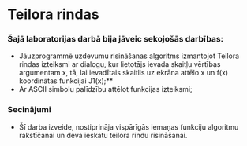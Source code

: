 # Teilora rindas

### Šajā laboratorijas darbā bija jāveic sekojošās darbības:

  - Jāuzprogrammē uzdevumu risināšanas algoritms izmantojot Teilora rindas izteiksmi ar
    dialogu, kur lietotājs ievada skaitļu vērtības argumentam x,
    tā, lai ievadītais skaitlis uz ekrāna attēlo x un f(x) koordinātas funkcijai J1(x);**
  - Ar ASCII simbolu palīdzību attēlot funkcijas izteiksmi;


### Secinājumi
  - Šī darba izveide, nostiprināja vispārīgās iemaņas funkciju algoritmu
    rakstīčanai un deva ieskatu teilora rindu risināšanai.
  
